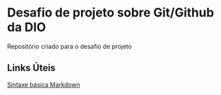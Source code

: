 # Desafio de projeto sobre Git/Github da DIO
Repositório criado para o desafio de projeto


## Links Úteis
[Sintaxe básica Markdown](https://www.markdownguide.org/getting-started/)
